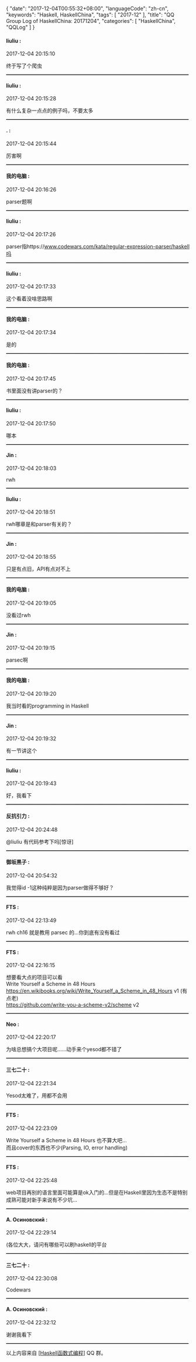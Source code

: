 {
  "date": "2017-12-04T00:55:32+08:00",
  "languageCode": "zh-cn",
  "keywords": "Haskell, HaskellChina",
  "tags": [
    "2017-12"
  ],
  "title": "QQ Group Log of HaskellChina: 20171204",
  "categories": [
    "HaskellChina", "QQLog"
  ]
}



#### liuliu :

<span class="article-duration">2017-12-04 20:15:10</span>

终于写了个爬虫

<hr style="border-top: 1px dotted grey;width:99%"/>



#### liuliu :

<span class="article-duration">2017-12-04 20:15:28</span>

有什么复杂一点点的例子吗，不要太多

<hr style="border-top: 1px dotted grey;width:99%"/>



#### . :

<span class="article-duration">2017-12-04 20:15:44</span>

厉害啊

<hr style="border-top: 1px dotted grey;width:99%"/>



#### 我的电脑 :

<span class="article-duration">2017-12-04 20:16:26</span>

parser题啊

<hr style="border-top: 1px dotted grey;width:99%"/>



#### liuliu :

<span class="article-duration">2017-12-04 20:17:26</span>

parser指https://www.codewars.com/kata/regular-expression-parser/haskell吗

<hr style="border-top: 1px dotted grey;width:99%"/>



#### liuliu :

<span class="article-duration">2017-12-04 20:17:33</span>

这个看着没啥思路啊

<hr style="border-top: 1px dotted grey;width:99%"/>



#### 我的电脑 :

<span class="article-duration">2017-12-04 20:17:34</span>

是的

<hr style="border-top: 1px dotted grey;width:99%"/>



#### 我的电脑 :

<span class="article-duration">2017-12-04 20:17:45</span>

书里面没有讲parser的？

<hr style="border-top: 1px dotted grey;width:99%"/>



#### liuliu :

<span class="article-duration">2017-12-04 20:17:50</span>

哪本

<hr style="border-top: 1px dotted grey;width:99%"/>



#### Jin :

<span class="article-duration">2017-12-04 20:18:03</span>

rwh

<hr style="border-top: 1px dotted grey;width:99%"/>



#### liuliu :

<span class="article-duration">2017-12-04 20:18:51</span>

rwh哪章是和parser有关的？

<hr style="border-top: 1px dotted grey;width:99%"/>



#### Jin :

<span class="article-duration">2017-12-04 20:18:55</span>

只是有点旧，API有点对不上

<hr style="border-top: 1px dotted grey;width:99%"/>



#### 我的电脑 :

<span class="article-duration">2017-12-04 20:19:05</span>

没看过rwh

<hr style="border-top: 1px dotted grey;width:99%"/>



#### Jin :

<span class="article-duration">2017-12-04 20:19:15</span>

parsec啊

<hr style="border-top: 1px dotted grey;width:99%"/>



#### 我的电脑 :

<span class="article-duration">2017-12-04 20:19:20</span>

我当时看的programming in Haskell

<hr style="border-top: 1px dotted grey;width:99%"/>



#### Jin :

<span class="article-duration">2017-12-04 20:19:32</span>

有一节讲这个

<hr style="border-top: 1px dotted grey;width:99%"/>



#### liuliu :

<span class="article-duration">2017-12-04 20:19:43</span>

好，我看下

<hr style="border-top: 1px dotted grey;width:99%"/>



#### 反抗引力 :

<span class="article-duration">2017-12-04 20:24:48</span>

@liuliu 有代码参考下吗[惊讶]

<hr style="border-top: 1px dotted grey;width:99%"/>



#### 御坂黒子 :

<span class="article-duration">2017-12-04 20:54:32</span>

我觉得id -1这种纯粹是因为parser做得不够好？

<hr style="border-top: 1px dotted grey;width:99%"/>



#### FTS :

<span class="article-duration">2017-12-04 22:13:49</span>

rwh ch16 就是教用 parsec 的…你到底有没有看过 

<hr style="border-top: 1px dotted grey;width:99%"/>



#### FTS :

<span class="article-duration">2017-12-04 22:16:15</span>

想要看大点的项目可以看 <br />Write Yourself a Scheme in 48 Hours<br />https://en.wikibooks.org/wiki/Write_Yourself_a_Scheme_in_48_Hours v1 (有点老)<br /> https://github.com/write-you-a-scheme-v2/scheme v2<br /> 

<hr style="border-top: 1px dotted grey;width:99%"/>



#### Neo :

<span class="article-duration">2017-12-04 22:20:17</span>

为啥总想搞个大项目呢……动手来个yesod都不错了

<hr style="border-top: 1px dotted grey;width:99%"/>



#### 三七二十‭ :

<span class="article-duration">2017-12-04 22:21:34</span>

Yesod太难了，用都不会用

<hr style="border-top: 1px dotted grey;width:99%"/>



#### FTS :

<span class="article-duration">2017-12-04 22:23:09</span>

Write Yourself a Scheme in 48 Hours 也不算大吧...<br />而且cover的东西也不少(Parsing, IO, error handling)

<hr style="border-top: 1px dotted grey;width:99%"/>



#### FTS :

<span class="article-duration">2017-12-04 22:25:48</span>

web项目再别的语言里面可能算是ok入门的…但是在Haskell里因为生态不是特别成熟可能对新手来说有不少坑…

<hr style="border-top: 1px dotted grey;width:99%"/>



#### А. Осиновский :

<span class="article-duration">2017-12-04 22:29:14</span>

(各位大大，请问有哪些可以刷haskell的平台

<hr style="border-top: 1px dotted grey;width:99%"/>



#### 三七二十‭ :

<span class="article-duration">2017-12-04 22:30:08</span>

Codewars

<hr style="border-top: 1px dotted grey;width:99%"/>



#### А. Осиновский :

<span class="article-duration">2017-12-04 22:32:12</span>

谢谢我看下

<hr style="border-top: 1px dotted grey;width:99%"/>




以上内容来自 [[Haskell函数式编程](http://qq.haskellchina.org/about/)] QQ 群。

